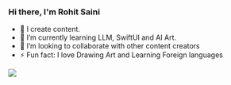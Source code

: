 ### Hi there, I'm Rohit Saini

- 🔭  I create content.
- 🌱  I’m currently learning LLM, SwiftUI and AI Art.
- 👯  I’m looking to collaborate with other content creators
- ⚡  Fun fact: I love Drawing Art and Learning Foreign languages

![](https://komarev.com/ghpvc/?username=rohitsainier&color=2874A6&style=flat-square&label=Profile+visitors)




